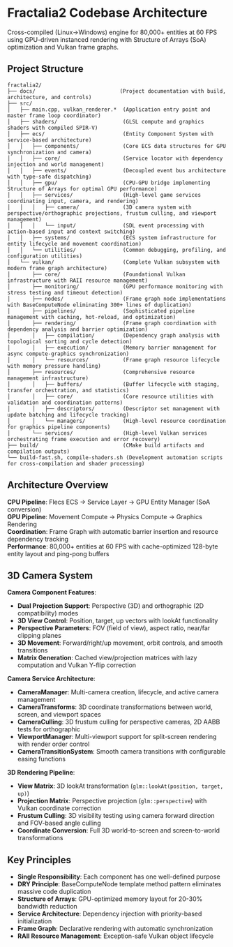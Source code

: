 # Fractalia2 Codebase Architecture

Cross-compiled (Linux→Windows) engine for 80,000+ entities at 60 FPS using GPU-driven instanced rendering with Structure of Arrays (SoA) optimization and Vulkan frame graphs.

## Project Structure

```
fractalia2/
├── docs/                           (Project documentation with build, architecture, and controls)
├── src/
│   ├── main.cpp, vulkan_renderer.*  (Application entry point and master frame loop coordinator)
│   ├── shaders/                     (GLSL compute and graphics shaders with compiled SPIR-V)
│   ├── ecs/                         (Entity Component System with service-based architecture)
│   │   ├── components/              (Core ECS data structures for GPU synchronization and camera)
│   │   ├── core/                    (Service locator with dependency injection and world management)
│   │   ├── events/                  (Decoupled event bus architecture with type-safe dispatching)
│   │   ├── gpu/                     (CPU-GPU bridge implementing Structure of Arrays for optimal GPU performance)
│   │   ├── services/                (High-level game services coordinating input, camera, and rendering)
│   │   │   ├── camera/              (3D camera system with perspective/orthographic projections, frustum culling, and viewport management)
│   │   │   └── input/               (SDL event processing with action-based input and context switching)
│   │   ├── systems/                 (ECS system infrastructure for entity lifecycle and movement coordination)
│   │   └── utilities/               (Common debugging, profiling, and configuration utilities)
│   └── vulkan/                      (Complete Vulkan subsystem with modern frame graph architecture)
│       ├── core/                    (Foundational Vulkan infrastructure with RAII resource management)
│       ├── monitoring/              (GPU performance monitoring with stress testing and timeout detection)
│       ├── nodes/                   (Frame graph node implementations with BaseComputeNode eliminating 300+ lines of duplication)
│       ├── pipelines/               (Sophisticated pipeline management with caching, hot-reload, and optimization)
│       ├── rendering/               (Frame graph coordination with dependency analysis and barrier optimization)
│       │   ├── compilation/         (Dependency graph analysis with topological sorting and cycle detection)
│       │   ├── execution/           (Memory barrier management for async compute-graphics synchronization)
│       │   └── resources/           (Frame graph resource lifecycle with memory pressure handling)
│       ├── resources/               (Comprehensive resource management infrastructure)
│       │   ├── buffers/             (Buffer lifecycle with staging, transfer orchestration, and statistics)
│       │   ├── core/                (Core resource utilities with validation and coordination patterns)
│       │   ├── descriptors/         (Descriptor set management with update batching and lifecycle tracking)
│       │   └── managers/            (High-level resource coordination for graphics pipeline components)
│       └── services/                (High-level Vulkan services orchestrating frame execution and error recovery)
├── build/                           (CMake build artifacts and compilation outputs)
└── build-fast.sh, compile-shaders.sh (Development automation scripts for cross-compilation and shader processing)
```

## Architecture Overview

**CPU Pipeline**: Flecs ECS → Service Layer → GPU Entity Manager (SoA conversion)  
**GPU Pipeline**: Movement Compute → Physics Compute → Graphics Rendering  
**Coordination**: Frame Graph with automatic barrier insertion and resource dependency tracking  
**Performance**: 80,000+ entities at 60 FPS with cache-optimized 128-byte entity layout and ping-pong buffers

## 3D Camera System

**Camera Component Features**:
- **Dual Projection Support**: Perspective (3D) and orthographic (2D compatibility) modes
- **3D View Control**: Position, target, up vectors with lookAt functionality  
- **Perspective Parameters**: FOV (field of view), aspect ratio, near/far clipping planes
- **3D Movement**: Forward/right/up movement, orbit controls, and smooth transitions
- **Matrix Generation**: Cached view/projection matrices with lazy computation and Vulkan Y-flip correction

**Camera Service Architecture**:
- **CameraManager**: Multi-camera creation, lifecycle, and active camera management
- **CameraTransforms**: 3D coordinate transformations between world, screen, and viewport spaces
- **CameraCulling**: 3D frustum culling for perspective cameras, 2D AABB tests for orthographic
- **ViewportManager**: Multi-viewport support for split-screen rendering with render order control
- **CameraTransitionSystem**: Smooth camera transitions with configurable easing functions

**3D Rendering Pipeline**:
- **View Matrix**: 3D lookAt transformation (`glm::lookAt(position, target, up)`)
- **Projection Matrix**: Perspective projection (`glm::perspective`) with Vulkan coordinate correction
- **Frustum Culling**: 3D visibility testing using camera forward direction and FOV-based angle culling
- **Coordinate Conversion**: Full 3D world-to-screen and screen-to-world transformations

## Key Principles

- **Single Responsibility**: Each component has one well-defined purpose
- **DRY Principle**: BaseComputeNode template method pattern eliminates massive code duplication
- **Structure of Arrays**: GPU-optimized memory layout for 20-30% bandwidth reduction  
- **Service Architecture**: Dependency injection with priority-based initialization
- **Frame Graph**: Declarative rendering with automatic synchronization
- **RAII Resource Management**: Exception-safe Vulkan object lifecycle